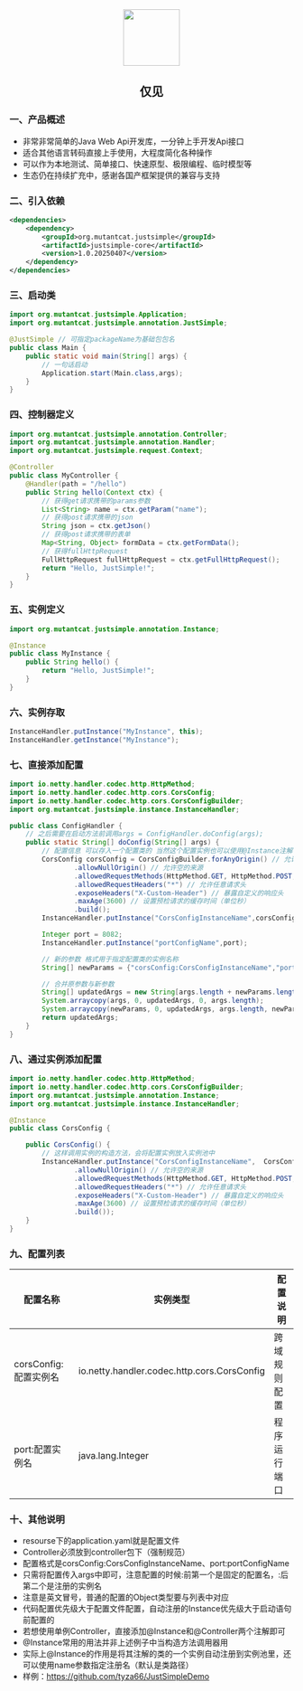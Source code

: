 <div align=center>
<img src="https://s2.loli.net/2025/03/19/Gf9yaFAJmnVWIBH.png" style="width:100px;" width="100"/>
<h2>仅见</h2>
</div>

### 一、产品概述

- 非常非常简单的Java Web Api开发库，一分钟上手开发Api接口
- 适合其他语言转码直接上手使用，大程度简化各种操作
- 可以作为本地测试、简单接口、快速原型、极限编程、临时模型等
- 生态仍在持续扩充中，感谢各国产框架提供的兼容与支持

### 二、引入依赖

```xml
<dependencies>
    <dependency>
        <groupId>org.mutantcat.justsimple</groupId>
        <artifactId>justsimple-core</artifactId>
        <version>1.0.20250407</version>
    </dependency>
</dependencies>
```

### 三、启动类

```java
import org.mutantcat.justsimple.Application;
import org.mutantcat.justsimple.annotation.JustSimple;

@JustSimple // 可指定packageName为基础包包名
public class Main {
    public static void main(String[] args) {
        // 一句话启动
        Application.start(Main.class,args);
    }
}
```

### 四、控制器定义

```java
import org.mutantcat.justsimple.annotation.Controller;
import org.mutantcat.justsimple.annotation.Handler;
import org.mutantcat.justsimple.request.Context;

@Controller
public class MyController {
    @Handler(path = "/hello")
    public String hello(Context ctx) {
        // 获得get请求携带的params参数
        List<String> name = ctx.getParam("name");
        // 获得post请求携带的json
        String json = ctx.getJson()
        // 获得post请求携带的表单
        Map<String, Object> formData = ctx.getFormData();
        // 获得fullHttpRequest
        FullHttpRequest fullHttpRequest = ctx.getFullHttpRequest();
        return "Hello, JustSimple!";
    }
}

```

### 五、实例定义

```java
import org.mutantcat.justsimple.annotation.Instance;

@Instance
public class MyInstance {
    public String hello() {
        return "Hello, JustSimple!";
    }
}
```

### 六、实例存取

```java
InstanceHandler.putInstance("MyInstance", this);
InstanceHandler.getInstance("MyInstance");
```

### 七、直接添加配置

```java
import io.netty.handler.codec.http.HttpMethod;
import io.netty.handler.codec.http.cors.CorsConfig;
import io.netty.handler.codec.http.cors.CorsConfigBuilder;
import org.mutantcat.justsimple.instance.InstanceHandler;

public class ConfigHandler {
    // 之后需要在启动方法前调用args = ConfigHandler.doConfig(args);
    public static String[] doConfig(String[] args) {
        // 配置信息 可以存入一个配置类的 当然这个配置实例也可以使用@Instance注解自动注册
        CorsConfig corsConfig = CorsConfigBuilder.forAnyOrigin() // 允许任意来源
                .allowNullOrigin() // 允许空的来源
                .allowedRequestMethods(HttpMethod.GET, HttpMethod.POST, HttpMethod.PUT, HttpMethod.DELETE) // 允许的方法
                .allowedRequestHeaders("*") // 允许任意请求头
                .exposeHeaders("X-Custom-Header") // 暴露自定义的响应头
                .maxAge(3600) // 设置预检请求的缓存时间（单位秒）
                .build();
        InstanceHandler.putInstance("CorsConfigInstanceName",corsConfig);

        Integer port = 8082;
        InstanceHandler.putInstance("portConfigName",port);

        // 新的参数 格式用于指定配置类的实例名称
        String[] newParams = {"corsConfig:CorsConfigInstanceName","port:portConfigName"};

        // 合并原参数与新参数
        String[] updatedArgs = new String[args.length + newParams.length];
        System.arraycopy(args, 0, updatedArgs, 0, args.length);
        System.arraycopy(newParams, 0, updatedArgs, args.length, newParams.length);
        return updatedArgs;
    }
}

```

### 八、通过实例添加配置

```java
import io.netty.handler.codec.http.HttpMethod;
import io.netty.handler.codec.http.cors.CorsConfigBuilder;
import org.mutantcat.justsimple.annotation.Instance;
import org.mutantcat.justsimple.instance.InstanceHandler;

@Instance
public class CorsConfig {

    public CorsConfig() {
        // 这样调用实例的构造方法，会将配置实例放入实例池中
        InstanceHandler.putInstance("CorsConfigInstanceName",  CorsConfigBuilder.forAnyOrigin() // 允许任意来源
                .allowNullOrigin() // 允许空的来源
                .allowedRequestMethods(HttpMethod.GET, HttpMethod.POST, HttpMethod.PUT, HttpMethod.DELETE) // 允许的方法
                .allowedRequestHeaders("*") // 允许任意请求头
                .exposeHeaders("X-Custom-Header") // 暴露自定义的响应头
                .maxAge(3600) // 设置预检请求的缓存时间（单位秒）
                .build());
    }
}
```

### 九、配置列表

| 配置名称              | 实例类型                                    | 配置说明     |
| --------------------- | ------------------------------------------- | ------------ |
| corsConfig:配置实例名 | io.netty.handler.codec.http.cors.CorsConfig | 跨域规则配置 |
| port:配置实例名       | java.lang.Integer                           | 程序运行端口 |

### 十、其他说明

- resourse下的application.yaml就是配置文件
- Controller必须放到controller包下（强制规范）
- 配置格式是corsConfig:CorsConfigInstanceName、port:portConfigName
- 只需将配置传入args中即可，注意配置的时候:前第一个是固定的配置名，:后第二个是注册的实例名
- 注意是英文冒号，普通的配置的Object类型要与列表中对应
- 代码配置优先级大于配置文件配置，自动注册的Instance优先级大于启动语句前配置的
- 若想使用单例Controller，直接添加@Instance和@Controller两个注解即可
- @Instance常用的用法并非上述例子中当构造方法调用器用
- 实际上@Instance的作用是将其注解的类的一个实例自动注册到实例池里，还可以使用name参数指定注册名（默认是类路径）
- 样例：https://github.com/tyza66/JustSimpleDemo



